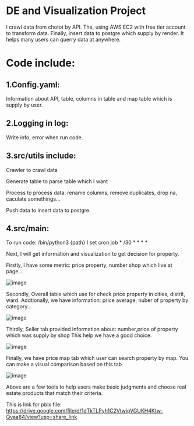 # DE and Visualization Project
I crawl data from chotot by API. The, using AWS EC2 with free tier account to transform data.
Finally, insert data to postgre which supply by render. It helps many users can querry data at anywhere.
# Code include:
## 1.Config.yaml:
Information about API, table, columns in table and map table which is supply by user.
## 2.Logging in log:
Write info, error when run code.
## 3.src/utils include: 
Crawler to crawl data

Generate table to parse table which I want

Process to process data: rename columns, remove duplicates, drop na, caculate somethings...

Push data to insert data to postgre.
## 4.src/main:
To run code: /bin/python3 {path}
I set cron job * /30 * * * *

Next, I will get information and visualization to get decision for property.

Firstly, I have some metric: price property, number shop which live at page...

![image](https://user-images.githubusercontent.com/92812173/226100930-add04781-c415-4661-ac80-ed248540c6c1.png)

Secondly, Overall table which use for check price property in cities, distrit, ward. Addtionally, we have information: price average, nuber of property by category...

![image](https://user-images.githubusercontent.com/92812173/226101075-440576e2-3852-43a7-a888-d5ee323a780f.png)

Thirdly, Seller tab provided information about: number,price of property which was supply by shop This help we have a good choice.

![image](https://user-images.githubusercontent.com/92812173/226101240-68683d47-0bb8-4fc4-a9b0-abffa50aba64.png)

Finally, we have price map tab which user can search property by map. You can make a visual comparison based on this tab

![image](https://user-images.githubusercontent.com/92812173/226101334-a6506c69-daf1-42a8-adad-7ef77c0cf4c1.png)

Above are a few tools to help users make basic judgments and choose real estate products that match their criteria.

This is link for pbix file: https://drive.google.com/file/d/1dTkTLPyh1C2VtwipVGUKH4Ktw-Qvaa84/view?usp=share_link




